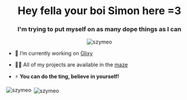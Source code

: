 <h1 align="center">Hey fella your boi Simon here =3</h1>
<h3 align="center">I'm trying to put myself on as many dope things as I can</h3>

<p align="center"> <img src="https://komarev.com/ghpvc/?username=szymeo&label=Cuties%20been%20here&color=9333ea&style=flat" alt="szymeo" /> </p>

- 🔭 I’m currently working on [Glixy](https://glixy.dev)

- 👨‍💻 All of my projects are available in the [maze](https://szymeo.github.io)

- ⚡ **You can do the ting, believe in yourself!**

<p><img align="left" src="https://github-readme-stats.vercel.app/api/top-langs?username=szymeo&show_icons=true&locale=en&layout=compact" alt="szymeo" /></p>

<p>&nbsp;<img align="center" src="https://github-readme-stats.vercel.app/api?username=szymeo&show_icons=true&theme=dark&locale=en" alt="szymeo" /></p>
